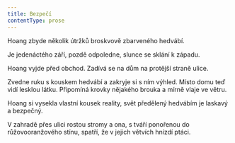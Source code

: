```yaml
---
title: Bezpečí
contentType: prose
---
```


<section>

Hoang zbyde několik útržků broskvově zbarveného hedvábí.

Je jedenáctého září, pozdě odpoledne, slunce se sklání k západu.

Hoang vyjde před obchod. Zadívá se na dům na protější straně ulice.

Zvedne ruku s kouskem hedvábí a zakryje si s ním výhled. Místo domu teď vidí lesklou látku. Připomíná krovky nějakého brouka a mírně vlaje ve větru.

Hoang si vysekla vlastní kousek reality, svět předělený hedvábím je laskavý a bezpečný.

V zahradě přes ulici rostou stromy a ona, s tváří ponořenou do růžovooranžového stínu, spatří, že v jejich větvích hnízdí ptáci.

</section>
